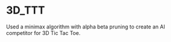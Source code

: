 # 3D_TTT
Used a minimax algorithm with alpha beta pruning to create an AI competitor for 3D Tic Tac Toe. 
